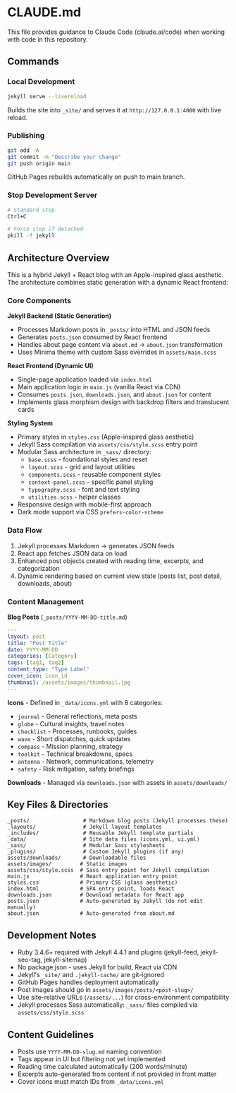 # CLAUDE.md

This file provides guidance to Claude Code (claude.ai/code) when working with code in this repository.

## Commands

### Local Development
```bash
jekyll serve --livereload
```
Builds the site into `_site/` and serves it at `http://127.0.0.1:4000` with live reload.

### Publishing
```bash
git add -A
git commit -m "Describe your change"
git push origin main
```
GitHub Pages rebuilds automatically on push to main branch.

### Stop Development Server
```bash
# Standard stop
Ctrl+C

# Force stop if detached
pkill -f jekyll
```

## Architecture Overview

This is a hybrid Jekyll + React blog with an Apple-inspired glass aesthetic. The architecture combines static generation with a dynamic React frontend:

### Core Components

**Jekyll Backend (Static Generation)**
- Processes Markdown posts in `_posts/` into HTML and JSON feeds
- Generates `posts.json` consumed by React frontend
- Handles about page content via `about.md` → `about.json` transformation
- Uses Minima theme with custom Sass overrides in `assets/main.scss`

**React Frontend (Dynamic UI)**
- Single-page application loaded via `index.html`
- Main application logic in `main.js` (vanilla React via CDN)
- Consumes `posts.json`, `downloads.json`, and `about.json` for content
- Implements glass morphism design with backdrop filters and translucent cards

**Styling System**
- Primary styles in `styles.css` (Apple-inspired glass aesthetic)
- Jekyll Sass compilation via `assets/css/style.scss` entry point
- Modular Sass architecture in `_sass/` directory:
  - `base.scss` - foundational styles and reset
  - `layout.scss` - grid and layout utilities
  - `components.scss` - reusable component styles
  - `context-panel.scss` - specific panel styling
  - `typography.scss` - font and text styling
  - `utilities.scss` - helper classes
- Responsive design with mobile-first approach
- Dark mode support via CSS `prefers-color-scheme`

### Data Flow

1. Jekyll processes Markdown → generates JSON feeds
2. React app fetches JSON data on load
3. Enhanced post objects created with reading time, excerpts, and categorization
4. Dynamic rendering based on current view state (posts list, post detail, downloads, about)

### Content Management

**Blog Posts** (`_posts/YYYY-MM-DD-title.md`)
```yaml
---
layout: post
title: "Post Title"
date: YYYY-MM-DD
categories: [Category]
tags: [tag1, tag2]
content_type: "Type Label"
cover_icon: icon_id
thumbnail: /assets/images/thumbnail.jpg
---
```

**Icons** - Defined in `_data/icons.yml` with 8 categories:
- `journal` - General reflections, meta posts
- `globe` - Cultural insights, travel notes
- `checklist` - Processes, runbooks, guides
- `wave` - Short dispatches, quick updates
- `compass` - Mission planning, strategy
- `toolkit` - Technical breakdowns, specs
- `antenna` - Network, communications, telemetry
- `safety` - Risk mitigation, safety briefings

**Downloads** - Managed via `downloads.json` with assets in `assets/downloads/`

## Key Files & Directories

```
_posts/                 # Markdown blog posts (Jekyll processes these)
_layouts/               # Jekyll layout templates
_includes/              # Reusable Jekyll template partials
_data/                  # Site data files (icons.yml, ui.yml)
_sass/                  # Modular Sass stylesheets
_plugins/               # Custom Jekyll plugins (if any)
assets/downloads/       # Downloadable files
assets/images/         # Static images
assets/css/style.scss  # Sass entry point for Jekyll compilation
main.js                # React application entry point
styles.css             # Primary CSS (glass aesthetic)
index.html             # SPA entry point, loads React
downloads.json         # Download metadata for React app
posts.json             # Auto-generated by Jekyll (do not edit manually)
about.json             # Auto-generated from about.md
```

## Development Notes

- Ruby 3.4.6+ required with Jekyll 4.4.1 and plugins (jekyll-feed, jekyll-seo-tag, jekyll-sitemap)
- No package.json - uses Jekyll for build, React via CDN
- Jekyll's `_site/` and `.jekyll-cache/` are git-ignored
- GitHub Pages handles deployment automatically
- Post images should go in `assets/images/posts/<post-slug>/`
- Use site-relative URLs (`/assets/...`) for cross-environment compatibility
- Jekyll processes Sass automatically: `_sass/` files compiled via `assets/css/style.scss`

## Content Guidelines

- Posts use `YYYY-MM-DD-slug.md` naming convention
- Tags appear in UI but filtering not yet implemented
- Reading time calculated automatically (200 words/minute)
- Excerpts auto-generated from content if not provided in front matter
- Cover icons must match IDs from `_data/icons.yml`
